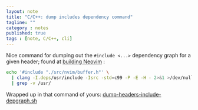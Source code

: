```yaml
---
layout: note
title: "C/C++: dump includes dependency command"
tagline: ""
category : notes
published: true
tags : [note, C/C++, cli]
---
```


Nice command for dumping out the `#include <...>` dependency graph for a given
header; found at [building Neovim](https://github.com/neovim/neovim/wiki/Building-Neovim) :

```bash
echo '#include "./src/nvim/buffer.h"' \
  | clang -I.deps/usr/include -Isrc -std=c99 -P -E -H - 2>&1 >/dev/null \
  | grep -v /usr/
```

Wrapped up in that command of yours:
[dump-headers-include-depgraph.sh](https://github.com/fabic/bash-it/blob/master/fabic/bin/dump-headers-include-depgraph.sh)
